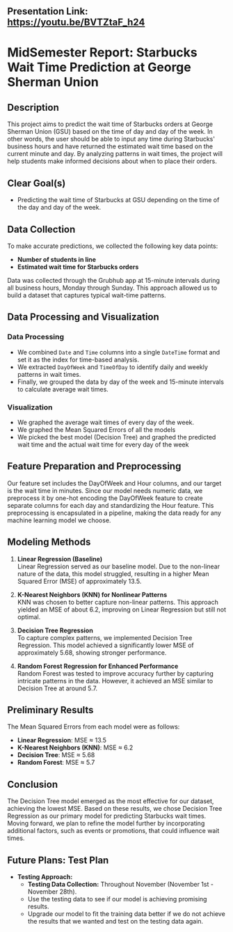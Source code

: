 ## Presentation Link: https://youtu.be/BVTZtaF_h24 
# MidSemester Report: Starbucks Wait Time Prediction at George Sherman Union
## Description
This project aims to predict the wait time of Starbucks orders at George Sherman Union (GSU) based on the time of day and day of the week. In other words, the user should be able to input any time during Starbucks' business hours and have returned the estimated wait time based on the current minute and day. By analyzing patterns in wait times, the project will help students make informed decisions about when to place their orders.

## Clear Goal(s)
- Predicting the wait time of Starbucks at GSU depending on the time of the day and day of the week.

## Data Collection
To make accurate predictions, we collected the following key data points:

- **Number of students in line**
- **Estimated wait time for Starbucks orders**

Data was collected through the Grubhub app at 15-minute intervals during all business hours, Monday through Sunday. This approach allowed us to build a dataset that captures typical wait-time patterns.

## Data Processing and Visualization

### Data Processing
   - We combined `Date` and `Time` columns into a single `DateTime` format and set it as the index for time-based analysis.
   - We extracted `DayOfWeek` and `TimeOfDay` to identify daily and weekly patterns in wait times.
   - Finally, we grouped the data by day of the week and 15-minute intervals to calculate average wait times.

### Visualization
   - We graphed the average wait times of every day of the week.
   - We graphed the Mean Squared Errors of all the models
   - We picked the best model (Decision Tree) and graphed the predicted wait time and the actual wait time for every day of the week

## Feature Preparation and Preprocessing
Our feature set includes the DayOfWeek and Hour columns, and our target is the wait time in minutes. Since our model needs numeric data, we preprocess it by one-hot encoding the DayOfWeek feature to create separate columns for each day and standardizing the Hour feature. This preprocessing is encapsulated in a pipeline, making the data ready for any machine learning model we choose.

## Modeling Methods

1. **Linear Regression (Baseline)**  
   Linear Regression served as our baseline model. Due to the non-linear nature of the data, this model struggled, resulting in a higher Mean Squared Error (MSE) of approximately 13.5.

2. **K-Nearest Neighbors (KNN) for Nonlinear Patterns**  
   KNN was chosen to better capture non-linear patterns. This approach yielded an MSE of about 6.2, improving on Linear Regression but still not optimal.

3. **Decision Tree Regression**  
   To capture complex patterns, we implemented Decision Tree Regression. This model achieved a significantly lower MSE of approximately 5.68, showing stronger performance.

4. **Random Forest Regression for Enhanced Performance**  
   Random Forest was tested to improve accuracy further by capturing intricate patterns in the data. However, it achieved an MSE similar to Decision Tree at around 5.7.

## Preliminary Results
The Mean Squared Errors from each model were as follows:

- **Linear Regression**: MSE ≈ 13.5
- **K-Nearest Neighbors (KNN)**: MSE ≈ 6.2
- **Decision Tree**: MSE ≈ 5.68
- **Random Forest**: MSE ≈ 5.7

## Conclusion
The Decision Tree model emerged as the most effective for our dataset, achieving the lowest MSE. Based on these results, we chose Decision Tree Regression as our primary model for predicting Starbucks wait times. Moving forward, we plan to refine the model further by incorporating additional factors, such as events or promotions, that could influence wait times.

## Future Plans: Test Plan
- **Testing Approach:**
  - **Testing Data Collection:** Throughout November (November 1st - November 28th).
  - Use the testing data to see if our model is achieving promising results.
  - Upgrade our model to fit the training data better if we do not achieve the results that we wanted and test on the testing data again.
 

